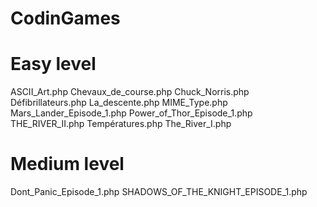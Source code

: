 # CodinGames
# Easy level #

ASCII_Art.php
Chevaux_de_course.php
Chuck_Norris.php
Défibrillateurs.php
La_descente.php
MIME_Type.php
Mars_Lander_Episode_1.php
Power_of_Thor_Episode_1.php
THE_RIVER_II.php
Températures.php
The_River_I.php

# Medium level #
Dont_Panic_Episode_1.php
SHADOWS_OF_THE_KNIGHT_EPISODE_1.php
